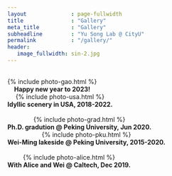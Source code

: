 ```yaml
---
layout              : page-fullwidth
title               : "Gallery"
meta_title          : "Gallery"
subheadline         : "Yu Song Lab @ CityU"
permalink           : "/gallery/"
header:
   image_fullwidth: sin-2.jpg
---
```


<br>

<div class="row">
  <div class="large-6 columns">
      <center>
    	{% include photo-gao.html %}
        <h7> </h7><br>
    		<b>Happy new year to 2023!</b>
			</center>
  </div>   
  <div class="large-6 columns">
    <center>
      {% include photo-usa.html %} 
     	<h7> </h7><br>
      <b>Idyllic scenery in USA, 2018-2022.</b>
		</center>
  </div>
</div>



<br>

<div class="row">
  <div class="large-6 columns">
      <center>
    		{% include photo-grad.html %} 
        <h7> </h7><br>
        <b>Ph.D. gradution @ Peking University, Jun 2020.</b>
			</center>
  </div>
  <div class="large-6 columns">
    <center>
      {% include photo-pku.html %}
      <h7> </h7><br>
      <b>Wei-Ming lakeside @ Peking University, 2015-2020.</b>
    </center> 
  </div>
</div>


<br>

<div class="row">
  <div class="large-6 columns">
    <center>
      {% include photo-alice.html %}
      <h7> </h7><br>
      <b>With Alice and Wei @ Caltech, Dec 2019.</b>
    </center>
  </div>
</div>
